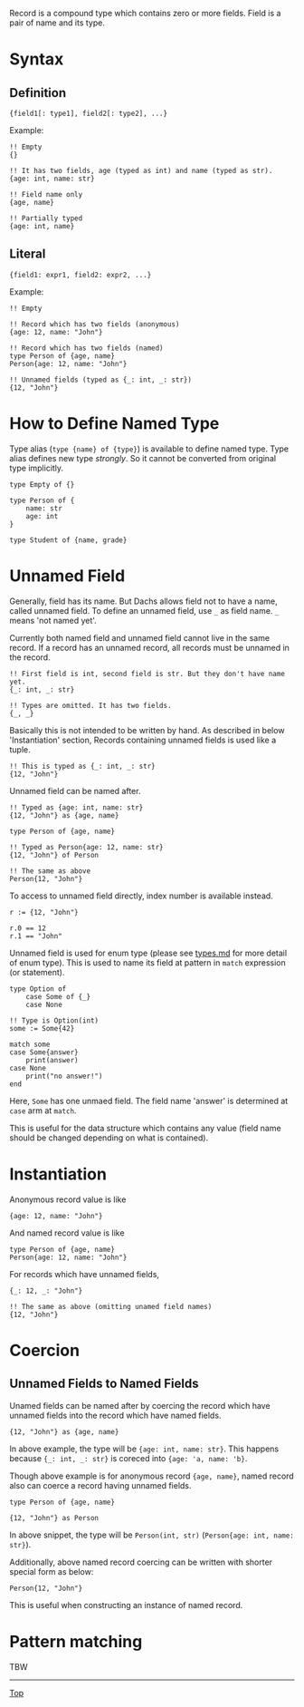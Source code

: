Record is a compound type which contains zero or more fields. Field is a pair of name and its type.

# Syntax

## Definition

```
{field1[: type1], field2[: type2], ...}
```

Example:

```
!! Empty
{}

!! It has two fields, age (typed as int) and name (typed as str).
{age: int, name: str}

!! Field name only
{age, name}

!! Partially typed
{age: int, name}
```

## Literal

```
{field1: expr1, field2: expr2, ...}
```

Example:

```
!! Empty

!! Record which has two fields (anonymous)
{age: 12, name: "John"}

!! Record which has two fields (named)
type Person of {age, name}
Person{age: 12, name: "John"}

!! Unnamed fields (typed as {_: int, _: str})
{12, "John"}
```

# How to Define Named Type

Type alias (`type {name} of {type}`) is available to define named type. Type alias defines new
type *strongly*. So it cannot be converted from original type implicitly.

```
type Empty of {}

type Person of {
    name: str
    age: int
}

type Student of {name, grade}
```

# Unnamed Field

Generally, field has its name. But Dachs allows field not to have a name, called unnamed field.
To define an unnamed field, use `_` as field name. `_` means 'not named yet'.

Currently both named field and unnamed field cannot live in the same record. If a record has
an unnamed record, all records must be unnamed in the record.

```
!! First field is int, second field is str. But they don't have name yet.
{_: int, _: str}

!! Types are omitted. It has two fields.
{_, _}
```

Basically this is not intended to be written by hand. As described in below 'Instantiation'
section, Records containing unnamed fields is used like a tuple.

```
!! This is typed as {_: int, _: str}
{12, "John"}
```

Unnamed field can be named after.

```
!! Typed as {age: int, name: str}
{12, "John"} as {age, name}

type Person of {age, name}

!! Typed as Person{age: 12, name: str}
{12, "John"} of Person

!! The same as above
Person{12, "John"}
```

To access to unnamed field directly, index number is available instead.

```
r := {12, "John"}

r.0 == 12
r.1 == "John"
```

Unnamed field is used for enum type (please see [types.md](types.md) for more detail of enum type).
This is used to name its field at pattern in `match` expression (or statement).

```
type Option of
    case Some of {_}
    case None

!! Type is Option(int)
some := Some{42}

match some
case Some{answer}
    print(answer)
case None
    print("no answer!")
end
```

Here, `Some` has one unmaed field. The field name 'answer' is determined at `case` arm at `match`.

This is useful for the data structure which contains any value (field name should be changed
depending on what is contained).

# Instantiation

Anonymous record value is like

```
{age: 12, name: "John"}
```

And named record value is like

```
type Person of {age, name}
Person{age: 12, name: "John"}
```

For records which have unnamed fields,

```
{_: 12, _: "John"}

!! The same as above (omitting unamed field names)
{12, "John"}
```

# Coercion

## Unnamed Fields to Named Fields

Unamed fields can be named after by coercing the record which have unnamed fields into the record
which have named fields.

```
{12, "John"} as {age, name}
```

In above example, the type will be `{age: int, name: str}`. This happens because `{_: int, _: str}` is coreced into `{age: 'a, name: 'b}`.

Though above example is for anonymous record `{age, name}`, named record also can coerce a record having unnamed fields.

```
type Person of {age, name}

{12, "John"} as Person
```

In above snippet, the type will be `Person(int, str)` (`Person{age: int, name: str}`).

Additionally, above named record coercing can be written with shorter special form as below:

```
Person{12, "John"}
```

This is useful when constructing an instance of named record.

# Pattern matching

TBW

---
[Top](./README.md)
